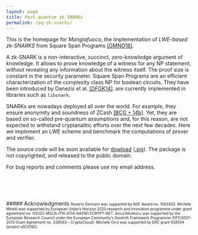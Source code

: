 ```yaml
---
layout: page
title: Post-quantum zk-SNARKs
permalink: /pq-zk-snarks/
---
```


This is the homepage for _Mangiafuoco_, the implementation of _LWE-based
zk-SNARKS_ from Square Span Programs [[GMNO18]](https://eprint.iacr.org/2018/275).

A zk-SNARK is a non-interactive, succinct, zero-knowledge argument of knowledge.
It allows to prove knowledge of a witness for any $\mathsf{NP}$ statement, without
revealing any information about the witness itself. The proof size is
constant in the security parameter.
Square Span Programs are an efficient characterization of the complexity class
$\mathsf{NP}$ for boolean circuits. They have been introduced by Danezis et al.
[[DFGK14]](https://pdfs.semanticscholar.org/b0f0/a5bd5fa074d1720fb23c47d67b539e4c4591.pdf).
are currently implemented in libraries such as `libsnark`.

SNARKs are nowadays deployed all over the world. For example, they ensure
anonymity and soundness of ZCash [[BCG + 14b]](http://eprint.iacr.org/2014/349).
Yet, they are based on so-called pre-quantum assumptions and, for this reason,
are not expected to withstand cryptanalitic efforts over the next few decades.
Here we implement an LWE scheme and benchmark the computations of prover and
verifier.

The source code will be soon available for [dowload](download/mangiafuoco-0.1.tar.xz)
([.sig](download/mangiafuoco-0.1.tar.xz.sig)).
The package is not copyrighted, and released to the public domain.

For bug reports and comments please use my email address.

<br />
<br />
<br />
<br />
##### Acknowledgments

<font size="1">
 Rosario Gennaro was supported by NSF Award no. 1565403. Michele Minelli was
supported by European Union’s Horizon 2020 research and innovation programme under grant
agreement no. H2020-MSCA-ITN-2014-643161 ECRYPT-NET. Anca Nitulescu was supported by
the European Research Council under the European Community’s Seventh Framework Programme
(FP7/2007-2013 Grant Agreement no. 339563 – CryptoCloud). Michele Orrù was supported by
ERC grant 639554 (project aSCEND).
</font>
